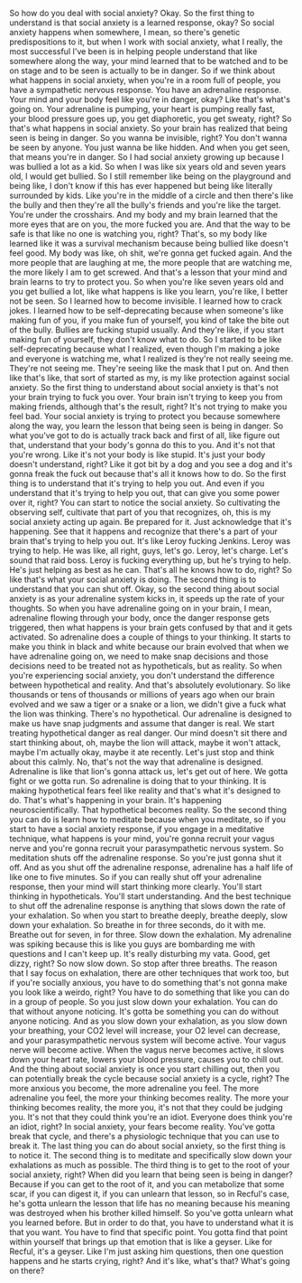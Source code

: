  So how do you deal with social anxiety? Okay. So the first thing to understand is that social anxiety is a learned response, okay? So social anxiety happens when somewhere, I mean, so there's genetic predispositions to it, but when I work with social anxiety, what I really, the most successful I've been is in helping people understand that like somewhere along the way, your mind learned that to be watched and to be on stage and to be seen is actually to be in danger. So if we think about what happens in social anxiety, when you're in a room full of people, you have a sympathetic nervous response. You have an adrenaline response. Your mind and your body feel like you're in danger, okay? Like that's what's going on. Your adrenaline is pumping, your heart is pumping really fast, your blood pressure goes up, you get diaphoretic, you get sweaty, right? So that's what happens in social anxiety. So your brain has realized that being seen is being in danger. So you wanna be invisible, right? You don't wanna be seen by anyone. You just wanna be like hidden. And when you get seen, that means you're in danger. So I had social anxiety growing up because I was bullied a lot as a kid. So when I was like six years old and seven years old, I would get bullied. So I still remember like being on the playground and being like, I don't know if this has ever happened but being like literally surrounded by kids. Like you're in the middle of a circle and then there's like the bully and then they're all the bully's friends and you're like the target. You're under the crosshairs. And my body and my brain learned that the more eyes that are on you, the more fucked you are. And that the way to be safe is that like no one is watching you, right? That's, so my body like learned like it was a survival mechanism because being bullied like doesn't feel good. My body was like, oh shit, we're gonna get fucked again. And the more people that are laughing at me, the more people that are watching me, the more likely I am to get screwed. And that's a lesson that your mind and brain learns to try to protect you. So when you're like seven years old and you get bullied a lot, like what happens is like you learn, you're like, I better not be seen. So I learned how to become invisible. I learned how to crack jokes. I learned how to be self-deprecating because when someone's like making fun of you, if you make fun of yourself, you kind of take the bite out of the bully. Bullies are fucking stupid usually. And they're like, if you start making fun of yourself, they don't know what to do. So I started to be like self-deprecating because what I realized, even though I'm making a joke and everyone is watching me, what I realized is they're not really seeing me. They're not seeing me. They're seeing like the mask that I put on. And then like that's like, that sort of started as my, is my like protection against social anxiety. So the first thing to understand about social anxiety is that's not your brain trying to fuck you over. Your brain isn't trying to keep you from making friends, although that's the result, right? It's not trying to make you feel bad. Your social anxiety is trying to protect you because somewhere along the way, you learn the lesson that being seen is being in danger. So what you've got to do is actually track back and first of all, like figure out that, understand that your body's gonna do this to you. And it's not that you're wrong. Like it's not your body is like stupid. It's just your body doesn't understand, right? Like it got bit by a dog and you see a dog and it's gonna freak the fuck out because that's all it knows how to do. So the first thing is to understand that it's trying to help you out. And even if you understand that it's trying to help you out, that can give you some power over it, right? You can start to notice the social anxiety. So cultivating the observing self, cultivate that part of you that recognizes, oh, this is my social anxiety acting up again. Be prepared for it. Just acknowledge that it's happening. See that it happens and recognize that there's a part of your brain that's trying to help you out. It's like Leroy fucking Jenkins. Leroy was trying to help. He was like, all right, guys, let's go. Leroy, let's charge. Let's sound that raid boss. Leroy is fucking everything up, but he's trying to help. He's just helping as best as he can. That's all he knows how to do, right? So like that's what your social anxiety is doing. The second thing is to understand that you can shut off. Okay, so the second thing about social anxiety is as your adrenaline system kicks in, it speeds up the rate of your thoughts. So when you have adrenaline going on in your brain, I mean, adrenaline flowing through your body, once the danger response gets triggered, then what happens is your brain gets confused by that and it gets activated. So adrenaline does a couple of things to your thinking. It starts to make you think in black and white because our brain evolved that when we have adrenaline going on, we need to make snap decisions and those decisions need to be treated not as hypotheticals, but as reality. So when you're experiencing social anxiety, you don't understand the difference between hypothetical and reality. And that's absolutely evolutionary. So like thousands or tens of thousands or millions of years ago when our brain evolved and we saw a tiger or a snake or a lion, we didn't give a fuck what the lion was thinking. There's no hypothetical. Our adrenaline is designed to make us have snap judgments and assume that danger is real. We start treating hypothetical danger as real danger. Our mind doesn't sit there and start thinking about, oh, maybe the lion will attack, maybe it won't attack, maybe I'm actually okay, maybe it ate recently. Let's just stop and think about this calmly. No, that's not the way that adrenaline is designed. Adrenaline is like that lion's gonna attack us, let's get out of here. We gotta fight or we gotta run. So adrenaline is doing that to your thinking. It is making hypothetical fears feel like reality and that's what it's designed to do. That's what's happening in your brain. It's happening neuroscientifically. That hypothetical becomes reality. So the second thing you can do is learn how to meditate because when you meditate, so if you start to have a social anxiety response, if you engage in a meditative technique, what happens is your mind, you're gonna recruit your vagus nerve and you're gonna recruit your parasympathetic nervous system. So meditation shuts off the adrenaline response. So you're just gonna shut it off. And as you shut off the adrenaline response, adrenaline has a half life of like one to five minutes. So if you can really shut off your adrenaline response, then your mind will start thinking more clearly. You'll start thinking in hypotheticals. You'll start understanding. And the best technique to shut off the adrenaline response is anything that slows down the rate of your exhalation. So when you start to breathe deeply, breathe deeply, slow down your exhalation. So breathe in for three seconds, do it with me. Breathe out for seven, in for three. Slow down the exhalation. My adrenaline was spiking because this is like you guys are bombarding me with questions and I can't keep up. It's really disturbing my vata. Good, get dizzy, right? So now slow down. So stop after three breaths. The reason that I say focus on exhalation, there are other techniques that work too, but if you're socially anxious, you have to do something that's not gonna make you look like a weirdo, right? You have to do something that like you can do in a group of people. So you just slow down your exhalation. You can do that without anyone noticing. It's gotta be something you can do without anyone noticing. And as you slow down your exhalation, as you slow down your breathing, your CO2 level will increase, your O2 level can decrease, and your parasympathetic nervous system will become active. Your vagus nerve will become active. When the vagus nerve becomes active, it slows down your heart rate, lowers your blood pressure, causes you to chill out. And the thing about social anxiety is once you start chilling out, then you can potentially break the cycle because social anxiety is a cycle, right? The more anxious you become, the more adrenaline you feel. The more adrenaline you feel, the more your thinking becomes reality. The more your thinking becomes reality, the more you, it's not that they could be judging you. It's not that they could think you're an idiot. Everyone does think you're an idiot, right? In social anxiety, your fears become reality. You've gotta break that cycle, and there's a physiologic technique that you can use to break it. The last thing you can do about social anxiety, so the first thing is to notice it. The second thing is to meditate and specifically slow down your exhalations as much as possible. The third thing is to get to the root of your social anxiety, right? When did you learn that being seen is being in danger? Because if you can get to the root of it, and you can metabolize that some scar, if you can digest it, if you can unlearn that lesson, so in Recful's case, he's gotta unlearn the lesson that life has no meaning because his meaning was destroyed when his brother killed himself. So you've gotta unlearn what you learned before. But in order to do that, you have to understand what it is that you want. You have to find that specific point. You gotta find that point within yourself that brings up that emotion that is like a geyser. Like for Recful, it's a geyser. Like I'm just asking him questions, then one question happens and he starts crying, right? And it's like, what's that? What's going on there?